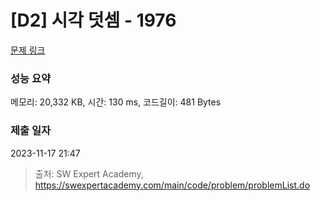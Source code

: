 # [D2] 시각 덧셈 - 1976 

[문제 링크](https://swexpertacademy.com/main/code/problem/problemDetail.do?contestProbId=AV5PttaaAZIDFAUq) 

### 성능 요약

메모리: 20,332 KB, 시간: 130 ms, 코드길이: 481 Bytes

### 제출 일자

2023-11-17 21:47



> 출처: SW Expert Academy, https://swexpertacademy.com/main/code/problem/problemList.do